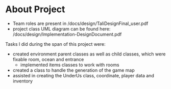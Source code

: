 # About Project

* Team roles are present in /docs/design/TaliDesignFinal_user.pdf
* project class UML diagram can be found here: /docs/design/Implementation-DesignDocument.pdf

Tasks I did during the span of this project were:
- created environment parent classes as well as child classes, which were
  fixable room, ocean and entrance
     - implemented items classes to work with rooms
- created a class to handle the generation of the game map
- assisted in creating the UnderUs class, coordinate, player data and inventory

